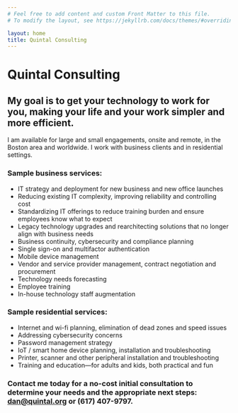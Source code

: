 ```yaml
---
# Feel free to add content and custom Front Matter to this file.
# To modify the layout, see https://jekyllrb.com/docs/themes/#overriding-theme-defaults

layout: home
title: Quintal Consulting
---
```


# Quintal Consulting

## My goal is to get your technology to work for you, making your life and your work simpler and more efficient.

I am available for large and small engagements, onsite and remote, in the Boston area and worldwide. I work with business clients and in residential settings.

### Sample business services:

- IT strategy and deployment for new business and new office launches
- Reducing existing IT complexity, improving reliability and controlling cost
- Standardizing IT offerings to reduce training burden and ensure employees know what to expect
- Legacy technology upgrades and rearchitecting solutions that no longer align with business needs
- Business continuity, cybersecurity and compliance planning
- Single sign-on and multifactor authentication
- Mobile device management
- Vendor and service provider management, contract negotiation and procurement
- Technology needs forecasting
- Employee training
- In-house technology staff augmentation

### Sample residential services:

- Internet and wi-fi planning, elimination of dead zones and speed issues
- Addressing cybersecurity concerns
- Password management strategy
- IoT / smart home device planning, installation and troubleshooting
- Printer, scanner and other peripheral installation and troubleshooting
- Training and education—for adults and kids, both practical and fun

### Contact me today for a no-cost initial consultation to determine your needs and the appropriate next steps: <dan@quintal.org> or (617) 407-9797.
